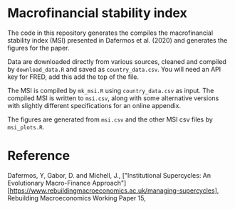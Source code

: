 # Macrofinancial stability index #

The code in this repository generates the compiles the macrofinancial stability index (MSI) presented in Dafermos et al. (2020) and generates the figures for the paper.

Data are downloaded directly from various sources, cleaned and compiled by `download_data.R` and saved as `country_data.csv`. You will need an API key for FRED, add this add the top of the file.

The MSI is compiled by `mk_msi.R` using `country_data.csv` as input. The compiled MSI is written to `msi.csv`, along with some alternative versions with slightly different specifications for an online appendix.

The figures are generated from `msi.csv` and the other MSI csv files by `msi_plots.R`.

# Reference #

Dafermos, Y, Gabor, D. and Michell, J., ["Institutional Supercycles: An Evolutionary Macro-Finance Approach"][https://www.rebuildingmacroeconomics.ac.uk/managing-supercycles], Rebuilding Macroeconomics Working Paper 15, 

